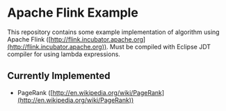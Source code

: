 # Apache Flink Example

This repository contains some example implementation of algorithm using Apache Flink ([http://flink.incubator.apache.org](http://flink.incubator.apache.org)). Must be compiled with Eclipse JDT compiler for using lambda expressions.

## Currently Implemented

* PageRank ([http://en.wikipedia.org/wiki/PageRank](http://en.wikipedia.org/wiki/PageRank))

